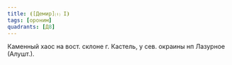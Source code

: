 ```yaml
---
title: ⦗[Демир]⒯ I⦘
tags: [ороним]
quadrants: [Д8]
---
```


Каменный хаос на вост. склоне г. Кастель, у сев. окраины нп Лазурное (Алушт.).
